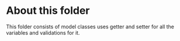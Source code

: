 # About this folder
This folder consists of model classes uses getter and setter for all the variables and validations for it.
